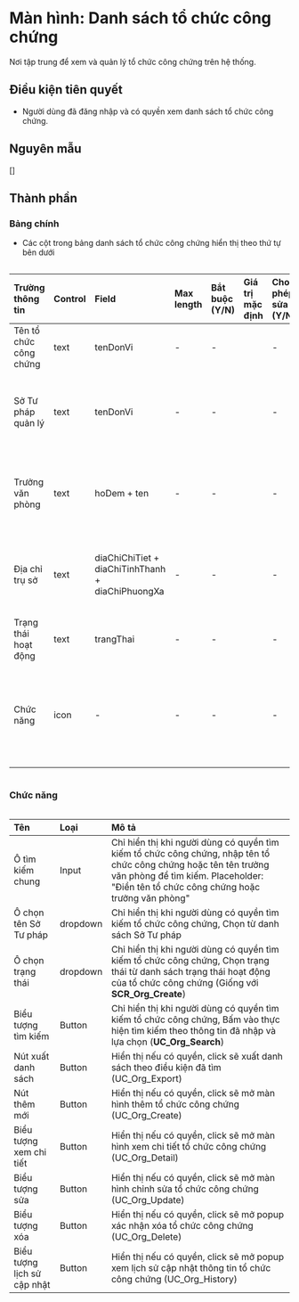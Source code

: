 # Màn hình: Danh sách tổ chức công chứng
Nơi tập trung để xem và quản lý tổ chức công chứng trên hệ thống.

## Điều kiện tiên quyết
- Người dùng đã đăng nhập và có quyền xem danh sách tổ chức công chứng.

## Nguyên mẫu
[]

## Thành phần

### Bảng chính
- Các cột trong bảng danh sách tổ chức công chứng hiển thị theo thứ tự bên dưới

<div style="overflow-x:auto">

| Trường thông tin       | Control | Field                                            | Max length | Bắt buộc (Y/N) | Giá trị mặc định | Cho phép sửa (Y/N) | Mô tả                                                               |
|:-----------------------|:--------|:-------------------------------------------------|:-----------|:---------------|:-----------------|:-------------------|:--------------------------------------------------------------------|
| Tên tổ chức công chứng | text    | tenDonVi                                         | -          | -              |                  | -                  | Tên của tổ chức hành nghề công chứng                                |
| Sở Tư pháp quản lý     | text    | tenDonVi                                         | -          | -              |                  | -                  | Tên Sở Tư pháp quản lý (Chỉ hiển thị cột này cho người dùng cấp bộ) |
| Trưởng văn phòng       | text    | hoDem + ten                                      | -          | -              |                  | -                  | Tên công chứng viên lấy theo ID trưởng văn phòng công chứng         |
| Địa chỉ trụ sở         | text    | diaChiChiTiet + diaChiTinhThanh + diaChiPhuongXa | -          | -              |                  | -                  | Địa chỉ trụ sở hiện tại: Địa chỉ - Phường/xã - Tỉnh/Thành phố       |
| Trạng thái hoạt động   | text    | trangThai          | -          | -              |                  | -                  | Hiển thị trạng thái đã lưu
| Chức năng              | icon    | -                  | -          | -              |                  | -                  | Hiển thị danh sách nút: Xem chi tiết, sửa, xóa, xem lịch sử (tùy theo phân quyền) |

</div> 

### Chức năng

<div style="overflow-x:auto">

| Tên                         | Loại     | Mô tả                                                                                                                                                                                                     |
|:----------------------------|:---------|:----------------------------------------------------------------------------------------------------------------------------------------------------------------------------------------------------------|
| Ô tìm kiếm chung            | Input    | Chỉ hiển thị khi người dùng có quyền tìm kiếm tổ chức công chứng, nhập tên tổ chức công chứng hoặc tên tên trưởng văn phòng để tìm kiếm. Placeholder: "Điền tên tổ chức công chứng hoặc trưởng văn phòng" |
| Ô chọn tên Sở Tư pháp       | dropdown | Chỉ hiển thị khi người dùng có quyền tìm kiếm tổ chức công chứng, Chọn từ danh sách Sở Tư pháp                                                                                                            |
| Ô chọn trạng thái           | dropdown | Chỉ hiển thị khi người dùng có quyền tìm kiếm tổ chức công chứng, Chọn trạng thái từ danh sách trạng thái hoạt động của tổ chức công chứng (Giống với **SCR_Org_Create**)                                 |
| Biểu tượng tìm kiếm         | Button   | Chỉ hiển thị khi người dùng có quyền tìm kiếm tổ chức công chứng, Bấm vào thực hiện tìm kiếm theo thông tin đã nhập và lựa chọn (**UC_Org_Search**)                                                       |
| Nút xuất danh sách          | Button   | Hiển thị nếu có quyền, click sẽ xuất danh sách theo điều kiện đã tìm (UC_Org_Export)                                                                                                                      |
| Nút thêm mới                | Button   | Hiển thị nếu có quyền, click sẽ mở màn hình thêm tổ chức công chứng (UC_Org_Create)                                                                                                                       |
| Biểu tượng xem chi tiết     | Button   | Hiển thị nếu có quyền, click sẽ mở màn hình xem chi tiết tổ chức công chứng (UC_Org_Detail)                                                                                                               |
| Biểu tượng sửa              | Button   | Hiển thị nếu có quyền, click sẽ mở màn hình chỉnh sửa tổ chức công chứng (UC_Org_Update)                                                                                                                  |
| Biểu tượng xóa              | Button   | Hiển thị nếu có quyền, click sẽ mở popup xác nhận xóa tổ chức công chứng (UC_Org_Delete)                                                                                                                  |
| Biểu tượng lịch sử cập nhật | Button   | Hiển thị nếu có quyền, click sẽ mở popup xem lịch sử cập nhật thông tin tổ chức công chứng (UC_Org_History)                                                                                               |

</div>
